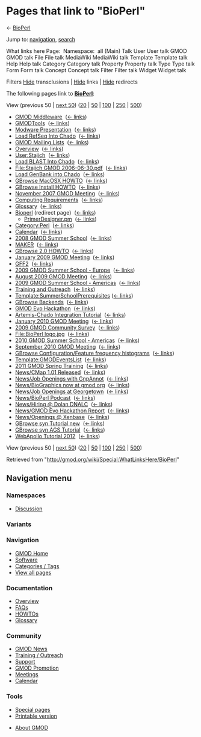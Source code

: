 <div id="mw-page-base" class="noprint">

</div>

<div id="mw-head-base" class="noprint">

</div>

<div id="content" class="mw-body" role="main">

<span id="top"></span>

<div id="mw-js-message" style="display:none;">

</div>



# <span dir="auto">Pages that link to "BioPerl"</span>

<div id="bodyContent">

<div id="contentSub">

← [BioPerl](/wiki/BioPerl "BioPerl")

</div>

<div id="jump-to-nav" class="mw-jump">

Jump to: [navigation](#mw-navigation), [search](#p-search)

</div>

<div id="mw-content-text">

What links here Page:  Namespace:  all (Main) Talk User User talk GMOD
GMOD talk File File talk MediaWiki MediaWiki talk Template Template talk
Help Help talk Category Category talk Property Property talk Type Type
talk Form Form talk Concept Concept talk Filter Filter talk Widget
Widget talk

Filters
[Hide](/mediawiki/index.php?title=Special:WhatLinksHere/BioPerl&hidetrans=1 "Special:WhatLinksHere/BioPerl")
transclusions \|
[Hide](/mediawiki/index.php?title=Special:WhatLinksHere/BioPerl&hidelinks=1 "Special:WhatLinksHere/BioPerl")
links \|
[Hide](/mediawiki/index.php?title=Special:WhatLinksHere/BioPerl&hideredirs=1 "Special:WhatLinksHere/BioPerl")
redirects

The following pages link to **[BioPerl](/wiki/BioPerl "BioPerl")**:

View (previous 50 \| [next
50](/mediawiki/index.php?title=Special:WhatLinksHere/BioPerl&from=3627&back=0 "Special:WhatLinksHere/BioPerl"))
([20](/mediawiki/index.php?title=Special:WhatLinksHere/BioPerl&limit=20 "Special:WhatLinksHere/BioPerl")
\|
[50](/mediawiki/index.php?title=Special:WhatLinksHere/BioPerl&limit=50 "Special:WhatLinksHere/BioPerl")
\|
[100](/mediawiki/index.php?title=Special:WhatLinksHere/BioPerl&limit=100 "Special:WhatLinksHere/BioPerl")
\|
[250](/mediawiki/index.php?title=Special:WhatLinksHere/BioPerl&limit=250 "Special:WhatLinksHere/BioPerl")
\|
[500](/mediawiki/index.php?title=Special:WhatLinksHere/BioPerl&limit=500 "Special:WhatLinksHere/BioPerl"))

- [GMOD Middleware](/wiki/GMOD_Middleware "GMOD Middleware") ‎
  <span class="mw-whatlinkshere-tools">([←
  links](/mediawiki/index.php?title=Special:WhatLinksHere&target=GMOD+Middleware "Special:WhatLinksHere"))</span>
- [GMODTools](/wiki/GMODTools "GMODTools") ‎
  <span class="mw-whatlinkshere-tools">([←
  links](/mediawiki/index.php?title=Special:WhatLinksHere&target=GMODTools "Special:WhatLinksHere"))</span>
- [Modware
  Presentation](/wiki/Modware_Presentation "Modware Presentation") ‎
  <span class="mw-whatlinkshere-tools">([←
  links](/mediawiki/index.php?title=Special:WhatLinksHere&target=Modware+Presentation "Special:WhatLinksHere"))</span>
- [Load RefSeq Into
  Chado](/wiki/Load_RefSeq_Into_Chado "Load RefSeq Into Chado") ‎
  <span class="mw-whatlinkshere-tools">([←
  links](/mediawiki/index.php?title=Special:WhatLinksHere&target=Load+RefSeq+Into+Chado "Special:WhatLinksHere"))</span>
- [GMOD Mailing Lists](/wiki/GMOD_Mailing_Lists "GMOD Mailing Lists") ‎
  <span class="mw-whatlinkshere-tools">([←
  links](/mediawiki/index.php?title=Special:WhatLinksHere&target=GMOD+Mailing+Lists "Special:WhatLinksHere"))</span>
- [Overview](/wiki/Overview "Overview") ‎
  <span class="mw-whatlinkshere-tools">([←
  links](/mediawiki/index.php?title=Special:WhatLinksHere&target=Overview "Special:WhatLinksHere"))</span>
- [User:Stajich](/wiki/User:Stajich "User:Stajich") ‎
  <span class="mw-whatlinkshere-tools">([←
  links](/mediawiki/index.php?title=Special:WhatLinksHere&target=User%3AStajich "Special:WhatLinksHere"))</span>
- [Load BLAST Into
  Chado](/wiki/Load_BLAST_Into_Chado "Load BLAST Into Chado") ‎
  <span class="mw-whatlinkshere-tools">([←
  links](/mediawiki/index.php?title=Special:WhatLinksHere&target=Load+BLAST+Into+Chado "Special:WhatLinksHere"))</span>
- [File:Stajich GMOD
  2006-06-30.pdf](/wiki/File:Stajich_GMOD_2006-06-30.pdf "File:Stajich GMOD 2006-06-30.pdf")
  ‎ <span class="mw-whatlinkshere-tools">([←
  links](/mediawiki/index.php?title=Special:WhatLinksHere&target=File%3AStajich+GMOD+2006-06-30.pdf "Special:WhatLinksHere"))</span>
- [Load GenBank into
  Chado](/wiki/Load_GenBank_into_Chado "Load GenBank into Chado") ‎
  <span class="mw-whatlinkshere-tools">([←
  links](/mediawiki/index.php?title=Special:WhatLinksHere&target=Load+GenBank+into+Chado "Special:WhatLinksHere"))</span>
- [GBrowse MacOSX
  HOWTO](/wiki/GBrowse_MacOSX_HOWTO "GBrowse MacOSX HOWTO") ‎
  <span class="mw-whatlinkshere-tools">([←
  links](/mediawiki/index.php?title=Special:WhatLinksHere&target=GBrowse+MacOSX+HOWTO "Special:WhatLinksHere"))</span>
- [GBrowse Install
  HOWTO](/wiki/GBrowse_Install_HOWTO "GBrowse Install HOWTO") ‎
  <span class="mw-whatlinkshere-tools">([←
  links](/mediawiki/index.php?title=Special:WhatLinksHere&target=GBrowse+Install+HOWTO "Special:WhatLinksHere"))</span>
- [November 2007 GMOD
  Meeting](/wiki/November_2007_GMOD_Meeting "November 2007 GMOD Meeting")
  ‎ <span class="mw-whatlinkshere-tools">([←
  links](/mediawiki/index.php?title=Special:WhatLinksHere&target=November+2007+GMOD+Meeting "Special:WhatLinksHere"))</span>
- [Computing
  Requirements](/wiki/Computing_Requirements "Computing Requirements") ‎
  <span class="mw-whatlinkshere-tools">([←
  links](/mediawiki/index.php?title=Special:WhatLinksHere&target=Computing+Requirements "Special:WhatLinksHere"))</span>
- [Glossary](/wiki/Glossary "Glossary") ‎
  <span class="mw-whatlinkshere-tools">([←
  links](/mediawiki/index.php?title=Special:WhatLinksHere&target=Glossary "Special:WhatLinksHere"))</span>
- [Bioperl](/mediawiki/index.php?title=Bioperl&redirect=no "Bioperl")
  (redirect page) ‎ <span class="mw-whatlinkshere-tools">([←
  links](/mediawiki/index.php?title=Special:WhatLinksHere&target=Bioperl "Special:WhatLinksHere"))</span>
  - [PrimerDesigner.pm](/wiki/PrimerDesigner.pm "PrimerDesigner.pm") ‎
    <span class="mw-whatlinkshere-tools">([←
    links](/mediawiki/index.php?title=Special:WhatLinksHere&target=PrimerDesigner.pm "Special:WhatLinksHere"))</span>
- [Category:Perl](/wiki/Category:Perl "Category:Perl") ‎
  <span class="mw-whatlinkshere-tools">([←
  links](/mediawiki/index.php?title=Special:WhatLinksHere&target=Category%3APerl "Special:WhatLinksHere"))</span>
- [Calendar](/wiki/Calendar "Calendar") ‎
  <span class="mw-whatlinkshere-tools">([←
  links](/mediawiki/index.php?title=Special:WhatLinksHere&target=Calendar "Special:WhatLinksHere"))</span>
- [2008 GMOD Summer
  School](/wiki/2008_GMOD_Summer_School "2008 GMOD Summer School") ‎
  <span class="mw-whatlinkshere-tools">([←
  links](/mediawiki/index.php?title=Special:WhatLinksHere&target=2008+GMOD+Summer+School "Special:WhatLinksHere"))</span>
- [MAKER](/wiki/MAKER "MAKER") ‎ <span class="mw-whatlinkshere-tools">([←
  links](/mediawiki/index.php?title=Special:WhatLinksHere&target=MAKER "Special:WhatLinksHere"))</span>
- [GBrowse 2.0 HOWTO](/wiki/GBrowse_2.0_HOWTO "GBrowse 2.0 HOWTO") ‎
  <span class="mw-whatlinkshere-tools">([←
  links](/mediawiki/index.php?title=Special:WhatLinksHere&target=GBrowse+2.0+HOWTO "Special:WhatLinksHere"))</span>
- [January 2009 GMOD
  Meeting](/wiki/January_2009_GMOD_Meeting "January 2009 GMOD Meeting") ‎
  <span class="mw-whatlinkshere-tools">([←
  links](/mediawiki/index.php?title=Special:WhatLinksHere&target=January+2009+GMOD+Meeting "Special:WhatLinksHere"))</span>
- [GFF2](/wiki/GFF2 "GFF2") ‎ <span class="mw-whatlinkshere-tools">([←
  links](/mediawiki/index.php?title=Special:WhatLinksHere&target=GFF2 "Special:WhatLinksHere"))</span>
- [2009 GMOD Summer School -
  Europe](/wiki/2009_GMOD_Summer_School_-_Europe "2009 GMOD Summer School - Europe")
  ‎ <span class="mw-whatlinkshere-tools">([←
  links](/mediawiki/index.php?title=Special:WhatLinksHere&target=2009+GMOD+Summer+School+-+Europe "Special:WhatLinksHere"))</span>
- [August 2009 GMOD
  Meeting](/wiki/August_2009_GMOD_Meeting "August 2009 GMOD Meeting") ‎
  <span class="mw-whatlinkshere-tools">([←
  links](/mediawiki/index.php?title=Special:WhatLinksHere&target=August+2009+GMOD+Meeting "Special:WhatLinksHere"))</span>
- [2009 GMOD Summer School -
  Americas](/wiki/2009_GMOD_Summer_School_-_Americas "2009 GMOD Summer School - Americas")
  ‎ <span class="mw-whatlinkshere-tools">([←
  links](/mediawiki/index.php?title=Special:WhatLinksHere&target=2009+GMOD+Summer+School+-+Americas "Special:WhatLinksHere"))</span>
- [Training and
  Outreach](/wiki/Training_and_Outreach "Training and Outreach") ‎
  <span class="mw-whatlinkshere-tools">([←
  links](/mediawiki/index.php?title=Special:WhatLinksHere&target=Training+and+Outreach "Special:WhatLinksHere"))</span>
- [Template:SummerSchoolPrerequisites](/wiki/Template:SummerSchoolPrerequisites "Template:SummerSchoolPrerequisites")
  ‎ <span class="mw-whatlinkshere-tools">([←
  links](/mediawiki/index.php?title=Special:WhatLinksHere&target=Template%3ASummerSchoolPrerequisites "Special:WhatLinksHere"))</span>
- [GBrowse Backends](/wiki/GBrowse_Backends "GBrowse Backends") ‎
  <span class="mw-whatlinkshere-tools">([←
  links](/mediawiki/index.php?title=Special:WhatLinksHere&target=GBrowse+Backends "Special:WhatLinksHere"))</span>
- [GMOD Evo Hackathon](/wiki/GMOD_Evo_Hackathon "GMOD Evo Hackathon") ‎
  <span class="mw-whatlinkshere-tools">([←
  links](/mediawiki/index.php?title=Special:WhatLinksHere&target=GMOD+Evo+Hackathon "Special:WhatLinksHere"))</span>
- [Artemis-Chado Integration
  Tutorial](/wiki/Artemis-Chado_Integration_Tutorial "Artemis-Chado Integration Tutorial")
  ‎ <span class="mw-whatlinkshere-tools">([←
  links](/mediawiki/index.php?title=Special:WhatLinksHere&target=Artemis-Chado+Integration+Tutorial "Special:WhatLinksHere"))</span>
- [January 2010 GMOD
  Meeting](/wiki/January_2010_GMOD_Meeting "January 2010 GMOD Meeting") ‎
  <span class="mw-whatlinkshere-tools">([←
  links](/mediawiki/index.php?title=Special:WhatLinksHere&target=January+2010+GMOD+Meeting "Special:WhatLinksHere"))</span>
- [2009 GMOD Community
  Survey](/wiki/2009_GMOD_Community_Survey "2009 GMOD Community Survey")
  ‎ <span class="mw-whatlinkshere-tools">([←
  links](/mediawiki/index.php?title=Special:WhatLinksHere&target=2009+GMOD+Community+Survey "Special:WhatLinksHere"))</span>
- [File:BioPerl
  logo.jpg](/wiki/File:BioPerl_logo.jpg "File:BioPerl logo.jpg") ‎
  <span class="mw-whatlinkshere-tools">([←
  links](/mediawiki/index.php?title=Special:WhatLinksHere&target=File%3ABioPerl+logo.jpg "Special:WhatLinksHere"))</span>
- [2010 GMOD Summer School -
  Americas](/wiki/2010_GMOD_Summer_School_-_Americas "2010 GMOD Summer School - Americas")
  ‎ <span class="mw-whatlinkshere-tools">([←
  links](/mediawiki/index.php?title=Special:WhatLinksHere&target=2010+GMOD+Summer+School+-+Americas "Special:WhatLinksHere"))</span>
- [September 2010 GMOD
  Meeting](/wiki/September_2010_GMOD_Meeting "September 2010 GMOD Meeting")
  ‎ <span class="mw-whatlinkshere-tools">([←
  links](/mediawiki/index.php?title=Special:WhatLinksHere&target=September+2010+GMOD+Meeting "Special:WhatLinksHere"))</span>
- [GBrowse Configuration/Feature frequency
  histograms](/wiki/GBrowse_Configuration/Feature_frequency_histograms "GBrowse Configuration/Feature frequency histograms")
  ‎ <span class="mw-whatlinkshere-tools">([←
  links](/mediawiki/index.php?title=Special:WhatLinksHere&target=GBrowse+Configuration%2FFeature+frequency+histograms "Special:WhatLinksHere"))</span>
- [Template:GMODEventsList](/wiki/Template:GMODEventsList "Template:GMODEventsList")
  ‎ <span class="mw-whatlinkshere-tools">([←
  links](/mediawiki/index.php?title=Special:WhatLinksHere&target=Template%3AGMODEventsList "Special:WhatLinksHere"))</span>
- [2011 GMOD Spring
  Training](/wiki/2011_GMOD_Spring_Training "2011 GMOD Spring Training")
  ‎ <span class="mw-whatlinkshere-tools">([←
  links](/mediawiki/index.php?title=Special:WhatLinksHere&target=2011+GMOD+Spring+Training "Special:WhatLinksHere"))</span>
- [News/CMap 1.01
  Released](/wiki/News/CMap_1.01_Released "News/CMap 1.01 Released") ‎
  <span class="mw-whatlinkshere-tools">([←
  links](/mediawiki/index.php?title=Special:WhatLinksHere&target=News%2FCMap+1.01+Released "Special:WhatLinksHere"))</span>
- [News/Job Openings with
  GnpAnnot](/wiki/News/Job_Openings_with_GnpAnnot "News/Job Openings with GnpAnnot")
  ‎ <span class="mw-whatlinkshere-tools">([←
  links](/mediawiki/index.php?title=Special:WhatLinksHere&target=News%2FJob+Openings+with+GnpAnnot "Special:WhatLinksHere"))</span>
- [News/BioGraphics now at
  gmod.org](/wiki/News/BioGraphics_now_at_gmod.org "News/BioGraphics now at gmod.org")
  ‎ <span class="mw-whatlinkshere-tools">([←
  links](/mediawiki/index.php?title=Special:WhatLinksHere&target=News%2FBioGraphics+now+at+gmod.org "Special:WhatLinksHere"))</span>
- [News/Job Openings at
  Georgetown](/wiki/News/Job_Openings_at_Georgetown "News/Job Openings at Georgetown")
  ‎ <span class="mw-whatlinkshere-tools">([←
  links](/mediawiki/index.php?title=Special:WhatLinksHere&target=News%2FJob+Openings+at+Georgetown "Special:WhatLinksHere"))</span>
- [News/BioPerl
  Podcast](/wiki/News/BioPerl_Podcast "News/BioPerl Podcast") ‎
  <span class="mw-whatlinkshere-tools">([←
  links](/mediawiki/index.php?title=Special:WhatLinksHere&target=News%2FBioPerl+Podcast "Special:WhatLinksHere"))</span>
- [News/Hiring @ Dolan
  DNALC](/wiki/News/Hiring_@_Dolan_DNALC "News/Hiring @ Dolan DNALC") ‎
  <span class="mw-whatlinkshere-tools">([←
  links](/mediawiki/index.php?title=Special:WhatLinksHere&target=News%2FHiring+%40+Dolan+DNALC "Special:WhatLinksHere"))</span>
- [News/GMOD Evo Hackathon
  Report](/wiki/News/GMOD_Evo_Hackathon_Report "News/GMOD Evo Hackathon Report")
  ‎ <span class="mw-whatlinkshere-tools">([←
  links](/mediawiki/index.php?title=Special:WhatLinksHere&target=News%2FGMOD+Evo+Hackathon+Report "Special:WhatLinksHere"))</span>
- [News/Openings @
  Xenbase](/wiki/News/Openings_@_Xenbase "News/Openings @ Xenbase") ‎
  <span class="mw-whatlinkshere-tools">([←
  links](/mediawiki/index.php?title=Special:WhatLinksHere&target=News%2FOpenings+%40+Xenbase "Special:WhatLinksHere"))</span>
- [GBrowse syn Tutorial
  new](/wiki/GBrowse_syn_Tutorial_new "GBrowse syn Tutorial new") ‎
  <span class="mw-whatlinkshere-tools">([←
  links](/mediawiki/index.php?title=Special:WhatLinksHere&target=GBrowse+syn+Tutorial+new "Special:WhatLinksHere"))</span>
- [GBrowse syn AGS
  Tutorial](/wiki/GBrowse_syn_AGS_Tutorial "GBrowse syn AGS Tutorial") ‎
  <span class="mw-whatlinkshere-tools">([←
  links](/mediawiki/index.php?title=Special:WhatLinksHere&target=GBrowse+syn+AGS+Tutorial "Special:WhatLinksHere"))</span>
- [WebApollo Tutorial
  2012](/wiki/WebApollo_Tutorial_2012 "WebApollo Tutorial 2012") ‎
  <span class="mw-whatlinkshere-tools">([←
  links](/mediawiki/index.php?title=Special:WhatLinksHere&target=WebApollo+Tutorial+2012 "Special:WhatLinksHere"))</span>

View (previous 50 \| [next
50](/mediawiki/index.php?title=Special:WhatLinksHere/BioPerl&from=3627&back=0 "Special:WhatLinksHere/BioPerl"))
([20](/mediawiki/index.php?title=Special:WhatLinksHere/BioPerl&limit=20 "Special:WhatLinksHere/BioPerl")
\|
[50](/mediawiki/index.php?title=Special:WhatLinksHere/BioPerl&limit=50 "Special:WhatLinksHere/BioPerl")
\|
[100](/mediawiki/index.php?title=Special:WhatLinksHere/BioPerl&limit=100 "Special:WhatLinksHere/BioPerl")
\|
[250](/mediawiki/index.php?title=Special:WhatLinksHere/BioPerl&limit=250 "Special:WhatLinksHere/BioPerl")
\|
[500](/mediawiki/index.php?title=Special:WhatLinksHere/BioPerl&limit=500 "Special:WhatLinksHere/BioPerl"))

</div>

<div class="printfooter">

Retrieved from "<http://gmod.org/wiki/Special:WhatLinksHere/BioPerl>"

</div>

<div id="catlinks" class="catlinks catlinks-allhidden">

</div>

<div class="visualClear">

</div>

</div>

</div>

<div id="mw-navigation">

## Navigation menu

<div id="mw-head">



<div id="left-navigation">

<div id="p-namespaces" class="vectorTabs" role="navigation"
aria-labelledby="p-namespaces-label">

### Namespaces


- <span id="ca-talk"><a
  href="/mediawiki/index.php?title=Talk:BioPerl&amp;action=edit&amp;redlink=1"
  accesskey="t"
  title="Discussion about the content page [t]">Discussion</a></span>

</div>

<div id="p-variants" class="vectorMenu emptyPortlet" role="navigation"
aria-labelledby="p-variants-label">

### 

### Variants[](#)

<div class="menu">

</div>

</div>

</div>





</div>

</div>

</div>

<div id="mw-panel">

<div id="p-logo" role="banner">

<a href="/wiki/Main_Page"
style="background-image: url(http://gmod.org/images/GMOD-cogs.png);"
title="Visit the main page"></a>

</div>

<div id="p-Navigation" class="portal" role="navigation"
aria-labelledby="p-Navigation-label">

### Navigation

<div class="body">

- <span id="n-GMOD-Home">[GMOD Home](/wiki/Main_Page)</span>
- <span id="n-Software">[Software](/wiki/GMOD_Components)</span>
- <span id="n-Categories-.2F-Tags">[Categories /
  Tags](/wiki/Categories)</span>
- <span id="n-View-all-pages">[View all
  pages](/wiki/Special:AllPages)</span>

</div>

</div>

<div id="p-Documentation" class="portal" role="navigation"
aria-labelledby="p-Documentation-label">

### Documentation

<div class="body">

- <span id="n-Overview">[Overview](/wiki/Overview)</span>
- <span id="n-FAQs">[FAQs](/wiki/Category:FAQ)</span>
- <span id="n-HOWTOs">[HOWTOs](/wiki/Category:HOWTO)</span>
- <span id="n-Glossary">[Glossary](/wiki/Glossary)</span>

</div>

</div>

<div id="p-Community" class="portal" role="navigation"
aria-labelledby="p-Community-label">

### Community

<div class="body">

- <span id="n-GMOD-News">[GMOD News](/wiki/GMOD_News)</span>
- <span id="n-Training-.2F-Outreach">[Training /
  Outreach](/wiki/Training_and_Outreach)</span>
- <span id="n-Support">[Support](/wiki/Support)</span>
- <span id="n-GMOD-Promotion">[GMOD
  Promotion](/wiki/GMOD_Promotion)</span>
- <span id="n-Meetings">[Meetings](/wiki/Meetings)</span>
- <span id="n-Calendar">[Calendar](/wiki/Calendar)</span>

</div>

</div>

<div id="p-tb" class="portal" role="navigation"
aria-labelledby="p-tb-label">

### Tools

<div class="body">

- <span id="t-specialpages"><a href="/wiki/Special:SpecialPages" accesskey="q"
  title="A list of all special pages [q]">Special pages</a></span>
- <span id="t-print"><a
  href="/mediawiki/index.php?title=Special:WhatLinksHere/BioPerl&amp;printable=yes"
  rel="alternate" accesskey="p"
  title="Printable version of this page [p]">Printable version</a></span>

</div>

</div>

</div>

</div>

<div id="footer" role="contentinfo">

- <span id="footer-places-about">[About
  GMOD](/wiki/GMOD:About "GMOD:About")</span>

<!-- -->






</div>
